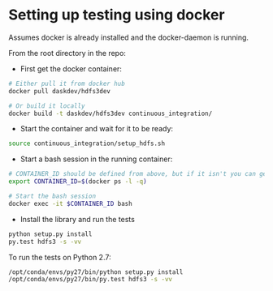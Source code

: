 # Setting up testing using docker

Assumes docker is already installed and the docker-daemon is running.

From the root directory in the repo:

- First get the docker container:

```bash
# Either pull it from docker hub
docker pull daskdev/hdfs3dev

# Or build it locally
docker build -t daskdev/hdfs3dev continuous_integration/
```

- Start the container and wait for it to be ready:

```bash
source continuous_integration/setup_hdfs.sh
```

- Start a bash session in the running container:

```bash
# CONTAINER_ID should be defined from above, but if it isn't you can get it from
export CONTAINER_ID=$(docker ps -l -q)

# Start the bash session
docker exec -it $CONTAINER_ID bash
```

- Install the library and run the tests

```bash
python setup.py install
py.test hdfs3 -s -vv
```

To run the tests on Python 2.7:

```bash
/opt/conda/envs/py27/bin/python setup.py install
/opt/conda/envs/py27/bin/py.test hdfs3 -s -vv
```
